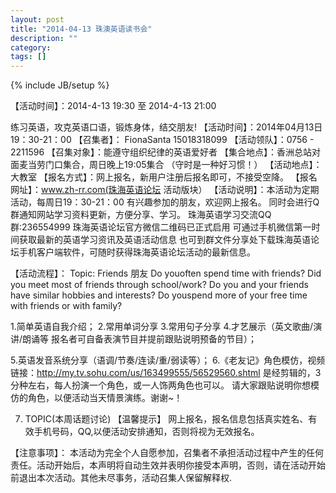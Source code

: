 ```yaml
---
layout: post
title: "2014-04-13 珠澳英语读书会"
description: ""
category: 
tags: []
---
```

{% include JB/setup %}

【活动时间】：2014-4-13 19:30 至 2014-4-13 21:00

<!--more-->

 练习英语，攻克英语口语，锻炼身体，结交朋友!
【活动时间】：2014年04月13日  19：30-21：00
【召集者】： FionaSanta 15018318099
【活动领队】：0756 - 2211596
【召集对象】：能遵守组织纪律的英语爱好者
【集合地点】：香洲总站对面麦当劳门口集合，周日晚上19:05集合
（守时是一种好习惯！）
【活动地点】：大教室
【报名方式】：网上报名，新用户注册后报名即可，不接受空降。
【报名网址】：www.zh-rr.com(珠海英语论坛 活动版块）
【活动说明】：本活动为定期活动，每周日19：30-21：00
              有兴趣参加的朋友，欢迎网上报名。
              同时会进行Q群通知网站学习资料更新，方便分享、学习。
 珠海英语学习交流QQ群:236554999
 珠海英语论坛官方微信二维码已正式启用
 可通过手机微信第一时间获取最新的英语学习资讯及英语活动信息
 也可到群文件分享处下载珠海英语论坛手机客户端软件，可随时获得珠海英语论坛活动的最新信息。

 【活动流程】：
 Topic: Friends  朋友
 Do youoften spend time with friends?
 Did you meet most of friends through school/work?
 Do you and your friends have similar hobbies and interests?
 Do youspend more of your free time with friends or with family?
  
 1.简单英语自我介绍；
 2.常用单词分享
 3.常用句子分享
 4.才艺展示（英文歌曲/演讲/朗诵等 报名者可自备表演节目并提前跟贴说明预备的节目）；

 5.英语发音系统分享（语调/节奏/连读/重/弱读等）；
 6.《老友记》角色模仿，视频链接：http://my.tv.sohu.com/us/163499555/56529560.shtml 
   是经剪辑的，3分种左右，每人扮演一个角色，或一人饰两角色也可以。
   请大家跟贴说明你想模仿的角色，以便活动当天情景演练。谢谢~！

 7. TOPIC(本周话题讨论)
【温馨提示】
 网上报名，报名信息包括真实姓名、有效手机号码，QQ,以便活动安排通知，否则将视为无效报名。

【注意事项】：
 本活动为完全个人自愿参加，召集者不承担活动过程中产生的任何责任。活动开始后，本声明将自动生效并表明你接受本声明，否则，请在活动开始前退出本次活动。其他未尽事务，活动召集人保留解释权.


